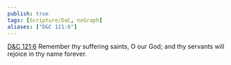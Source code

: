 ```yaml
---
publish: true
tags: [Scripture/DaC, noGraph]
aliases: ["D&C 121:6"]
---
```

[D&C 121:6](https://churchofjesuschrist.org/study/scriptures/dc-testament/dc/121?lang=eng&id=p6#p6) Remember thy suffering saints, O our God; and thy servants will rejoice in thy name forever.
